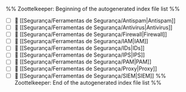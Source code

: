 %% Zoottelkeeper: Beginning of the autogenerated index file list  %%
- [ ] 📄 [[Segurança/Ferramentas de Segurança/Antispam|Antispam]]
- [ ] 📄 [[Segurança/Ferramentas de Segurança/Antivirus|Antivirus]]
- [ ] 📄 [[Segurança/Ferramentas de Segurança/Firewall|Firewall]]
- [ ] 📄 [[Segurança/Ferramentas de Segurança/IAM|IAM]]
- [ ] 📄 [[Segurança/Ferramentas de Segurança/IDs|IDs]]
- [ ] 📄 [[Segurança/Ferramentas de Segurança/IPS|IPS]]
- [ ] 📄 [[Segurança/Ferramentas de Segurança/PAM|PAM]]
- [ ] 📄 [[Segurança/Ferramentas de Segurança/Proxy|Proxy]]
- [ ] 📄 [[Segurança/Ferramentas de Segurança/SIEM|SIEM]]
%% Zoottelkeeper: End of the autogenerated index file list  %%
